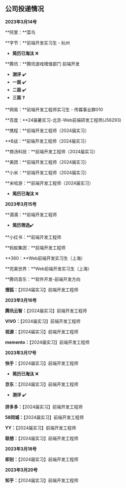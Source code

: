 ## 公司投递情况

**2023年3月14号**

**阿里：**菜鸟

**字节：**前端开发实习生 - 杭州

* **简历已淘汰** ❌

**腾讯：**腾讯游戏增值部门 前端开发

* **测评** ✔️
* **一面** ✔️
* **二面** ✔️
* **三面** :question:

**网易：**前端开发工程师实习生 - 传媒事业群010

**百度：**24届暑实习-北京-Web前端研发工程师(J56293)

**携程：**前端开发工程师（2024届实习）

**B战：**前端开发工程师（2024届实习）

**商汤科技：**前端开发工程师（2024届实习）

**美团：**前端开发工程师（2024届实习）

**小米：**前端开发工程师（2024届实习）

**米哈游：**前端开发工程师（2024届实习） 

* **简历已淘汰** ❌

**2023年3月15号**	

**滴滴：**前端开发工程师

* **简历筛选**✔️

**小红书：**前端开发工程师

**蚂蚁集团：**前端开发工程师

**360：**Web前端开发实习生（上海）

**完美世界：**Web前端开发实习生（上海）

**腾讯音乐：**软件开发-前端开发方向

**搜狐：**【2024届实习】前端开发工程师



**2023年3月16号**

**腾讯云智：**【2024届实习】前端开发工程师

**VIVO：**【2024届实习】前端开发工程师

**视源：**【2024届实习】前端开发工程师

**memento：**【2024届实习】前端开发工程师



**2023年3月17号**

**快手：**【2024届实习】前端开发工程师

* **简历已淘汰** ❌

**京东：**【2024届实习】前端开发工程师

* **测评** ✔️

**拼多多：**【2024届实习】前端开发工程师

**58同城：**【2024届实习】前端开发工程师

**YY：**【2024届实习】前端开发工程师

**联想：**【2024届实习】前端开发工程师



**2023年3月18号**

**即刻：**【2024届实习】前端开发工程师



**2023年3月20号**

**知乎：**【2024届实习】前端开发工程师